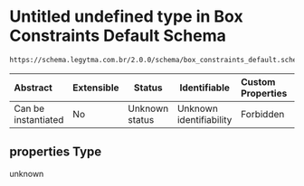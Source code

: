 # Untitled undefined type in Box Constraints Default Schema

```txt
https://schema.legytma.com.br/2.0.0/schema/box_constraints_default.schema.json#/properties
```




| Abstract            | Extensible | Status         | Identifiable            | Custom Properties | Additional Properties | Access Restrictions | Defined In                                                                                                    |
| :------------------ | ---------- | -------------- | ----------------------- | :---------------- | --------------------- | ------------------- | ------------------------------------------------------------------------------------------------------------- |
| Can be instantiated | No         | Unknown status | Unknown identifiability | Forbidden         | Allowed               | none                | [box_constraints_default.schema.json\*](../schema/box_constraints_default.schema.json) |

## properties Type

unknown
